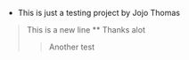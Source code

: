 * This is just a testing project by Jojo Thomas
 > This is a new line
** Thanks alot
>> Another test
